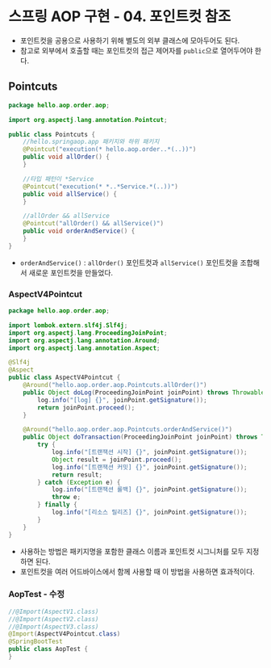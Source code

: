 # 스프링 AOP 구현 - 04. 포인트컷 참조
- 포인트컷을 공용으로 사용하기 위해 별도의 외부 클래스에 모아두어도 된다.
- 참고로 외부에서 호출할 때는 포인트컷의 접근 제어자를 `public`으로 열어두어야 한다.

## Pointcuts
```java
package hello.aop.order.aop;

import org.aspectj.lang.annotation.Pointcut;

public class Pointcuts {
    //hello.springaop.app 패키지와 하위 패키지
    @Pointcut("execution(* hello.aop.order..*(..))")
    public void allOrder() {
    }

    //타입 패턴이 *Service
    @Pointcut("execution(* *..*Service.*(..))")
    public void allService() {
    }

    //allOrder && allService
    @Pointcut("allOrder() && allService()")
    public void orderAndService() {
    }
}
```
- `orderAndService()` : `allOrder()` 포인트컷과 `allService()` 포인트컷을 조합해서
새로운 포인트컷을 만들었다.
  
### AspectV4Pointcut
```java
package hello.aop.order.aop;

import lombok.extern.slf4j.Slf4j;
import org.aspectj.lang.ProceedingJoinPoint;
import org.aspectj.lang.annotation.Around;
import org.aspectj.lang.annotation.Aspect;

@Slf4j
@Aspect
public class AspectV4Pointcut {
    @Around("hello.aop.order.aop.Pointcuts.allOrder()")
    public Object doLog(ProceedingJoinPoint joinPoint) throws Throwable {
        log.info("[log] {}", joinPoint.getSignature());
        return joinPoint.proceed();
    }

    @Around("hello.aop.order.aop.Pointcuts.orderAndService()")
    public Object doTransaction(ProceedingJoinPoint joinPoint) throws Throwable {
        try {
            log.info("[트랜잭션 시작] {}", joinPoint.getSignature());
            Object result = joinPoint.proceed();
            log.info("[트랜잭션 커밋] {}", joinPoint.getSignature());
            return result;
        } catch (Exception e) {
            log.info("[트랜잭션 롤백] {}", joinPoint.getSignature());
            throw e;
        } finally {
            log.info("[리소스 릴리즈] {}", joinPoint.getSignature());
        }
    }
}
```
- 사용하는 방법은 패키지명을 포함한 클래스 이름과 포인트컷 시그니처를 모두 지정하면 된다.
- 포인트컷을 여러 어드바이스에서 함께 사용할 때 이 방법을 사용하면 효과적이다.

### AopTest - 수정
```java
//@Import(AspectV1.class)
//@Import(AspectV2.class)
//@Import(AspectV3.class)
@Import(AspectV4Pointcut.class)
@SpringBootTest
public class AopTest {
}
```
